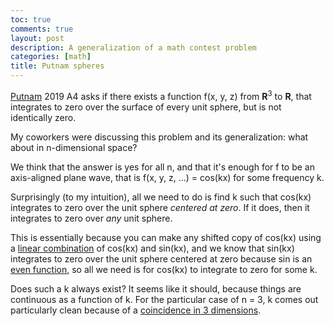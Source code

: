 ```yaml
---
toc: true
comments: true
layout: post
description: A generalization of a math contest problem
categories: [math]
title: Putnam spheres
---
```


[Putnam][putnam] 2019 A4 asks if there exists a function f(x, y, z) from
$\mathbf{R}^3$ to $\mathbf{R}$, that integrates to zero over the surface of
every unit sphere, but is not identically zero.

[putnam]: https://www.maa.org/math-competitions/putnam-competition

My coworkers were discussing this problem and its generalization: what about in
n-dimensional space?

We think that the answer is yes for all n, and that it's enough for f to be an
axis-aligned plane wave, that is f(x, y, z, ...) = cos(kx) for some frequency k.

Surprisingly (to my intuition), all we need to do is find k such that cos(kx)
integrates to zero over the unit sphere *centered at zero*. If it does, then it
integrates to zero over *any* unit sphere.

This is essentially because you can make any shifted copy of cos(kx) using a
[linear combination][lc] of cos(kx) and sin(kx), and we know that sin(kx)
integrates to zero over the unit sphere centered at zero because sin is an [even
function][even], so all we need is for cos(kx) to integrate to zero for some k.

[lc]: https://en.wikipedia.org/wiki/List_of_trigonometric_identities#Sine_and_cosine
[even]: https://en.wikipedia.org/wiki/Even_and_odd_functions

Does such a k always exist? It seems like it should, because things are
continuous as a function of k. For the particular case of n = 3, k comes out
particularly clean because of a [coincidence in 3 dimensions][archimedes].

[archimedes]: https://www.scottaaronson.com/blog/?p=4432

